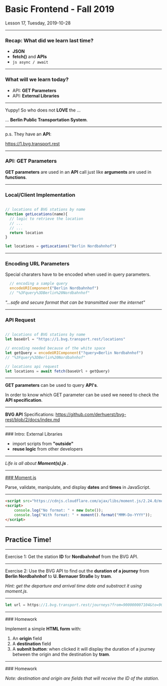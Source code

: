 <!-- .slide: id="lesson17" -->

# Basic Frontend - Fall 2019

Lesson 17, Tuesday, 2019-10-28

---

### Recap: What did we learn last time?

 * **JSON**
 * **fetch()** and **APIs**
 * ```js async / await```


---

### What will we learn today?

 * API: **GET Parameters**
 * API: **External Libraries**

---

Yuppy! So who does not **LOVE** the ...

... **Berlin Public Transportation System**.


---

p.s. They have an **API**:

https://1.bvg.transport.rest


---

### API: GET Parameters

**GET parameters** are used in an **API** call just like **arguments** are used in **functions**.

---

### Local/Client Implementation

```js

// locations of BVG stations by name
function getLocations(name){
  // logic to retrieve the location
  // ...
  // ...
  return location
}

let locations = getLocations("Berlin Nordbahnhof")
```

---

### Encoding URL Parameters

Special charaters have to be encoded when used in query parameters.

```js
  // encoding a sample query
  encodeURIComponent("Berlin Nordbahnhof") 
  // "%3Fquery%3DBerlin%20Nordbahnhof"

```

*"...safe and secure format that can be transmitted over the internet"*

---

### API Request

```js

// locations of BVG stations by name
let baseUrl = "https://1.bvg.transport.rest/locations"

// encoding needed because of the white space
let getQuery = encodeURIComponent("?query=Berlin Nordbahnhof") 
// "%3Fquery%3DBerlin%20Nordbahnhof"

// locations api request
let locations = await fetch(baseUrl + getQuery)
```

---

**GET parameters** can be used to query **API's**.

In order to know which GET parameter can be used we neeed to 
check the **API specification**. 

---

**BVG API** Specifications:
https://github.com/derhuerst/bvg-rest/blob/2/docs/index.md


---

### Intro: External Libraries

- import scripts from **"outside"**
- **reuse logic** from other developers


---


*Life is all about **Moment(s).js** .*


---


[### Moment.js](https://momentjs.com/)

Parse, validate, manipulate, and display **dates** and **times** in JavaScript.


---


```html
<script src="https://cdnjs.cloudflare.com/ajax/libs/moment.js/2.24.0/moment.js"></script>
<script>
    console.log("No format: " + new Date());
    console.log("With format: " + moment().format("MMM-Do-YYYY"));
</script>
```


---


## Practice Time!


---

Exercise 1: Get the station **ID** for **Nordbahnhof** 
from the BVG API.

---

Exercise 2: Use the BVG API to find out 
the **duration of a journey** from **Berlin Nordbahnhof** 
to **U. Bernauer Straße** by **tram**. 

*Hint: get the departure and arrival time date and substract it using moment.js.*

---

```js
let url = https://1.bvg.transport.rest/journeys?from=900000007104&to=900000100003&bus=false&tickets=true

```

---

### Homework

Implement a simple **HTML form** with:
1. An **origin** field
2. A **destination** field
3. A **submit button**: when clicked it will display the duration of a journey between the origin and the destination by **tram**. 

---

### Homework

*Note: destination and origin are fields that will receive the ID of the station.*







